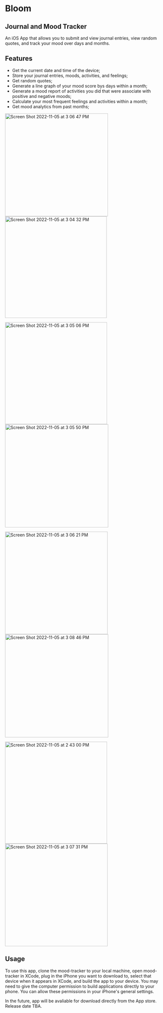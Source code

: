 # Bloom 
## Journal and Mood Tracker 

An iOS App that allows you to submit and view journal entries, view random quotes, and track your mood over days and months.
## Features

* Get the current date and time of the device;
* Store your journal entries, moods, activities, and feelings;
* Get random quotes;
* Generate a line graph of your mood score bys days within a month;
* Generate a mood report of activities you did that were associate with positive and negative moods;
* Calculate your most frequent feelings and activities within a month;
* Get mood analytics from past months;

<p align="left">
<img width="338" alt="Screen Shot 2022-11-05 at 3 06 47 PM" src="https://user-images.githubusercontent.com/75597057/200139236-b1d77879-4166-4263-9c6e-9a722477916b.png">
<img width="334" alt="Screen Shot 2022-11-05 at 3 04 32 PM" src="https://user-images.githubusercontent.com/75597057/200139067-ac7cc341-0afc-4f42-99bd-9132418b9149.png">
</p>

<p align="left">
<img width="335" alt="Screen Shot 2022-11-05 at 3 05 06 PM" src="https://user-images.githubusercontent.com/75597057/200139071-686f4bee-6789-4e6b-af8e-a5bb2dff9475.png">
<img width="339" alt="Screen Shot 2022-11-05 at 3 05 50 PM" src="https://user-images.githubusercontent.com/75597057/200139073-09037df0-99f4-49f0-bb0d-d79c25f000e1.png">
</p>

<p align="left">
<img width="337" alt="Screen Shot 2022-11-05 at 3 06 21 PM" src="https://user-images.githubusercontent.com/75597057/200139076-75176002-ad9e-4142-aacf-fe7441d4a1e0.png">
<img width="339" alt="Screen Shot 2022-11-05 at 3 08 46 PM" src="https://user-images.githubusercontent.com/75597057/200139080-430561d7-bc33-4805-ac3d-efc24bdadffa.png">
</p>

<p align="left">
<img width="335" alt="Screen Shot 2022-11-05 at 2 43 00 PM" src="https://user-images.githubusercontent.com/75597057/200138155-fe172bc8-0b39-4c18-b221-c68e41daf9d6.png">
<img width="337" alt="Screen Shot 2022-11-05 at 3 07 31 PM" src="https://user-images.githubusercontent.com/75597057/200139063-615ad854-46be-4e51-9d2d-429254f906f4.png">
</p>





## Usage

To use this app, clone the mood-tracker to your local machine, open mood-tracker in XCode, plug in the iPhone you want to download to, select that device when it appears in XCode, and build the app to your device.
You may need to give the computer permission to build applications directly to your phone. You can allow these permissions in your iPhone's general settings.

In the future, app will be avaliable for download directly from the App store. Release date TBA.

